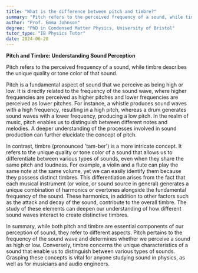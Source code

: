 ```yaml
---
title: "What is the difference between pitch and timbre?"
summary: "Pitch refers to the perceived frequency of a sound, while timbre describes the unique quality or tone colour of that sound."
author: "Prof. Emma Johnson"
degree: "PhD in Condensed Matter Physics, University of Bristol"
tutor_type: "IB Physics Tutor"
date: 2024-06-28
---
```


**Pitch and Timbre: Understanding Sound Perception**

Pitch refers to the perceived frequency of a sound, while timbre describes the unique quality or tone color of that sound.

Pitch is a fundamental aspect of sound that we perceive as being high or low. It is directly related to the frequency of the sound wave, where higher frequencies are perceived as higher pitches and lower frequencies are perceived as lower pitches. For instance, a whistle produces sound waves with a high frequency, resulting in a high pitch, whereas a drum generates sound waves with a lower frequency, producing a low pitch. In the realm of music, pitch enables us to distinguish between different notes and melodies. A deeper understanding of the processes involved in sound production can further elucidate the concept of pitch.

In contrast, timbre (pronounced 'tam-ber') is a more intricate concept. It refers to the unique quality or tone color of a sound that allows us to differentiate between various types of sounds, even when they share the same pitch and loudness. For example, a violin and a flute can play the same note at the same volume, yet we can easily identify them because they possess distinct timbres. This differentiation arises from the fact that each musical instrument (or voice, or sound source in general) generates a unique combination of harmonics or overtones alongside the fundamental frequency of the sound. These harmonics, in addition to other factors such as the attack and decay of the sound, contribute to the overall timbre. The study of these elements can deepen our understanding of how different sound waves interact to create distinctive timbres.

In summary, while both pitch and timbre are essential components of our perception of sound, they refer to different aspects. Pitch pertains to the frequency of the sound wave and determines whether we perceive a sound as high or low. Conversely, timbre concerns the unique characteristics of a sound that enable us to distinguish between various types of sounds. Grasping these concepts is vital for anyone studying sound in physics, as well as for musicians and audio engineers.
    